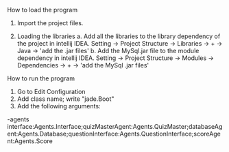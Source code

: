 How to load the program

1. Import the project files.

2. Loading the libraries
  a. Add all the libraries to the library dependency of the project in intellij IDEA. Setting -> Project Structure -> Libraries -> +
-> Java -> 'add the .jar files'
  b. Add the MySql.jar file to the module dependency in intellij IDEA. Setting -> Project Structure -> Modules -> Dependencies -> +
-> 'add the MySql .jar files'

How to run the program

1. Go to Edit Configuration
2. Add class name; write "jade.Boot"
3. Add the following arguments:

-agents interface:Agents.Interface;quizMasterAgent:Agents.QuizMaster;databaseAgent:Agents.Database;questionInterface:Agents.QuestionInterface;scoreAgent:Agents.Score
